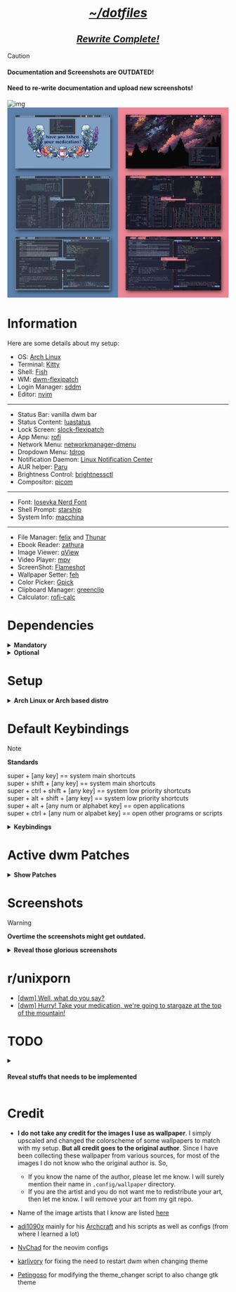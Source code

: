 <h1 align="center"><i><u>~/dotfiles</u></i></h1>
<h2 align="center"><i><u>Rewrite Complete!</u></i></h2>

> [!CAUTION]
>
> <h4>Documentation and Screenshots are OUTDATED!</h4>
> <h4>Need to re-write documentation and upload new screenshots!</h4>

![img](/stow_packages/dwm/.config/dwm/ss/dwm_gruvbox_cozy-night.png)
![img](/stow_packages/dwm/.config/dwm/ss/dwm_nord_catppuccin-macchiato.png)

# Information

Here are some details about my setup:

- OS: [Arch Linux](https://archlinux.org/)
- Terminal: [Kitty](https://github.com/kovidgoyal/kitty)
- Shell: [Fish](https://fishshell.com/)
- WM: [dwm-flexipatch](https://github.com/bakkeby/dwm-flexipatch)
- Login Manager: [sddm](https://github.com/sddm/sddm)
- Editor: [nvim](https://github.com/neovim/neovim)

---

- Status Bar: vanilla dwm bar
- Status Content: [luastatus](https://github.com/shdown/luastatus)
- Lock Screen: [slock-flexipatch](https://github.com/bakkeby/slock-flexipatch)
- App Menu: [rofi](https://github.com/davatorium/rofi)
- Network Menu: [networkmanager-dmenu](https://github.com/firecat53/networkmanager-dmenu)
- Dropdown Menu: [tdrop](https://github.com/noctuid/tdrop)
- Notification Daemon: [Linux Notification Center](https://github.com/phuhl/linux_notification_center)
- AUR helper: [Paru](https://github.com/Morganamilo/paru)
- Brightness Control: [brightnessctl](https://github.com/Hummer12007/brightnessctl)
- Compositor: [picom](https://github.com/yshui/picom)

---

- Font: [Iosevka Nerd Font](https://www.nerdfonts.com/)
- Shell Prompt: [starship](https://github.com/starship/starship)
- System Info: [macchina](https://github.com/Macchina-CLI/macchina)

---

- File Manager: [felix](https://github.com/kyoheiu/felix) and [Thunar](https://docs.xfce.org/xfce/thunar/start)
- Ebook Reader: [zathura](https://github.com/pwmt/zathura)
- Image Viewer: [qView](https://github.com/jurplel/qView)
- Video Player: [mpv](https://github.com/mpv-player/mpv)
- ScreenShot: [Flameshot](https://github.com/flameshot-org/flameshot)
- Wallpaper Setter: [feh](https://github.com/derf/feh)
- Color Picker: [Gpick](https://github.com/thezbyg/gpick)
- Clipboard Manager: [greenclip](https://github.com/erebe/greenclip)
- Calculator: [rofi-calc](https://github.com/svenstaro/rofi-calc)

# Dependencies

<details>
<summary><b>Mandatory</b></summary>

- Xorg (for beginners, I recommend installing the whole package)
- xrdb (for reloading xresource colorschemes)
- A terminal emulator
  - if you use anything other than alacritty, modify the line `static const char *termcmd[]  = { "alacritty", NULL };` in `~/.config/dwm/config.h` to your terminal's name (**the theme_changer script will only change the colorschemes of wezterm, alacritty or kitty**)
- rofi (for opening programs, showing keybindings, changing theme, using as power menu, managing clipboard, using as a calculator etc)
- [luastatus](https://github.com/shdown/luastatus) (for status info)
- [feh](https://github.com/derf/feh) (for setting wallpaper)
- Font: Iosevka Nerd Font and Iosevka normal
  - You can also use any other nerd font, but don't forget to add that font to `*fonts[]` in `~/.config/dwm/config.h` and recompile)

</details>

<details>
<summary><b>Optional</b></summary>

You may choose not to install any of these and but doing so might make some things not work as intended

- Drop-down terminal: kitty
  - Drop-down creator - [tdrop](https://github.com/noctuid/tdrop)
  - If you want to use anothera terminal as a drop-down terminal, replace `kitty` to your preferred terminal name in this line - `RULE(.class = "kitty", .isfloating = 1)` in `~/.config/dwm/config.h`
- [Paru](https://github.com/Morganamilo/paru)
- [picom](https://github.com/yshui/picom)
- [networkmanager-dmenu](https://github.com/firecat53/networkmanager-dmenu)
- [brightnessctl](https://github.com/Hummer12007/brightnessctl)
- [starship](https://github.com/starship/starship)
- [macchina](https://github.com/Macchina-CLI/macchina)

</details>

# Setup

<details>
<summary><b>Arch Linux or Arch based distro</b></summary>

> **Work in Progress!!!**

### Mandatory Steps

> [!WARNING]
>
> Backup your dotfiles from your home directory. These steps below will overwrite your configs.**  

> [!WARNING]
>
> This rice only has been on a 1920x1080 resolution display.**

> [!NOTE]
>
> If you want to use my dotfiles then it is highly recommended to fork this repo as I might heavily change it overtime.**
>
> If you don't want to use my configs for programs other than dwm and dmenu, then manually change the `~/.bin/dwm/theme_changer` or else things might get out of control

- Clone this repo to your preferred directory and cd into it - `git clone https://github.com/junnunkarim/dotfiles-linux && cd dotfiles-linux`

- Install mandatory dependencies

```sh
sudo pacman -Su --needed base-devel coreutils xorg alacritty lua feh ttf-iosevka-nerd ttc-iosevka wmctrl
```

- Install luastatus
    - `sudo pacman -Su --needed cmake yajl python-docutils`
    - Follow installation steps from here - [luastatus](https://github.com/shdown/luastatus#installation)

- Copy necessary configs -
  - `cp -rf .bin .Xresources .xinitrc ~`
    - If you won't use my bashrc then add `.bin` to your $PATH variable
    - **Do not copy `.xsession` as it will change your keyboard layout to dvorak.**
  - `cp -rf .config/alacritty .config/dwm .config/rofi .config/wallpaper ~/.config/`

- Build dwm and dmenu

```sh
cd ~/.config/dwm && sudo make install
cd ~/.config/dmenu && sudo make install
```

- Create a desktop entry for dwm

```sh
sudo vim /usr/share/xsessions/dwm.desktop
```

```
[Desktop Entry]
Encoding=UTF-8
Name=dwm
Comment=the dynamic window manager
Exec=dwm
Icon=dwm
Type=XSession
```

- Open `$HOME/.config/dwm/config.h` in a text editor and modify the keybindings to your needs
- Extract the gtk themes from `.themes` directory to your `$HOME/.themes` directory
- Login to dwm using a display manager
  - After getting into dwm press `super + t` and choose any colorscheme (this is to load the wallpaper for the first time)

### Optional steps

> [!WARNING]
>
> **For each options below, make sure that you are in the dotfiles-linux directory**  

- Install paru (AUR helper)
  - `git clone https://aur.archlinux.org/paru.git`
  - `cd paru`
  - `makepkg -si`
- If you want to use my `.bashrc`
  - `cp .bashrc ~`
  - `sudo pacman -Su --needed exa starship`
  - `paru -S --needed macchina`
- If you want to use my `config.fish`
  - `cp -rf ~/.config/fish/config.fish`
  - `sudo pacman -Su --needed exa starship`
  - `paru -S --needed macchina`
- nvim dotfiles
  - `cp -rf .config/nvim ~/.config`
- If you want to use my `.vimrc`
  - `cp .vimrc ~`
  - install [vim-plug](https://github.com/junegunn/vim-plug)
  - setup [coc-nvim](https://github.com/neoclide/coc.nvim)
- brightnessctl
  - `sudo pacman -Su --needed brightnessctl`
- picom
  - `sudo pacman -Su --needed picom`
- networkmanager-dmenu
  - `paru -S --needed networkmanager-dmenu-git`
- redshift
  - `sudo pacman -Su --needed redshift`
- Dropdown terminal
  - `paru -S --needed kitty tdrop tmux`
  - `cp -rf .config/kitty ~/.config`
- zathura
  - `sudo pacman -Su --needed zathura`
  - `cp -rf .config/zathura ~/.config/`
- slock
  - `cp -rf .config/slock ~/.config/`
  - `cd ~/.config/slock && sudo make install`
  - Continue lockscreen setup using [arch wiki - slock](https://wiki.archlinux.org/title/Slock)

</details>

# Default Keybindings

> [!NOTE]
>
> **Standards**  
>
> super + [any key] == system main shortcuts  
> super + shift + [any key] == system main shortcuts  
> super + ctrl + shift + [any key] == system low priority shortcuts  
> super + alt + shift + [any key] == system low priority shortcuts  
> super + alt + [any num or alphabet key] == open applications  
> super + ctrl + [any num or alpabet key] == open other programs or scripts  

<details>
<summary><b>Keybindings</b></summary>

| **Keybinding**               | **Action**                                 |
| ---------------------------- | ------------------------------------------ |
| super + b                    | toggle bar on/off                          |
| super + s                    | switch a window form stack with master     |
| super + c                    | close a program                            |
| super + shift + q            | quit dwm (only if all programs are closed) |
| super + space                | toggle floating on/off                     |
| super + left/right           | increase/decrease window size              |
| super + shift + ctrl + space | cycle through all layouts                  |
| super + tab                  | move through active tags clockwise         |
| super + backtick             | move through active tags anti-clockwise    |
| super + 0 (zero)             | toggle gaps on/of                          |
| super + shift + i            | hide/unhide window                         |
| super + shift + r            | restart dwm                                |
| super + f                    | toggle fullscreen                          |
| super + 0-9                  | go to the specified tag                    |
| super + shift + 0-9          | move selected window to the specified tag  |
| alt + tab                    | move through window focus clockwise        |
| alt + backtick               | move through window focus anti-clockwise   |

| **Keybinding**               | **Action**                              |
| ---------------------------- | --------------------------------------- |
| super + return/enter         | open terminal                           |
| super + shift + return/enter | open dropdown terminal                  |
| super + l                    | lock screen                             |
| super + n                    | open network menu                       |
| super + t                    | open theme switcher                     |
| super + x                    | open powermenu                          |
| super + k                    | show all keybindings                    |
| super + d                    | open rofi                               |
| super + h                    | open clipboad manager (greenclip)       |
| super + r                    | open calculator (rofi-calc)             |
| super + ctrl + r             | turn on bluelight filter (redshift)     |
| super + ctrl + n             | turn off bluelight filter (redshift)    |
| super + ctrl + p             | turn on compositor (picom)              |
| super + ctrl + u             | turn on compositor (picom)              |
| super + ctrl + g             | open color picker (gpick)               |
| super + alt + f              | open file manager (thunar)              |
| super + alt + n              | open file manager (nnn)                 |
| super + alt + b              | open chromium                           |
| super + alt + e              | open firefox                            |
| super + alt + e              | open neovim                             |
| super + alt + h              | open btop                               |
| prtsc                        | take fullscreen screenshot now          |
| super + prtsc                | take interective screenshot             |
| alt + prtsc                  | take fullscreen screenshot after 5 sec  |
| ctrl + prtsc                 | take fullscreen screenshot after 10 sec |
| super + F1                   | increase brightness                     |
| super + F2                   | decrease brightness                     |
| super + F5                   | increase volume                         |
| super + F6                   | decrease volume                         |
| super + F7                   | toggle mute on/off                      |

</details>

# Active dwm Patches

<details>
<summary><b>Show Patches</b></summary>

- BAR_AWESOMEBAR_PATCH
- BAR_LTSYMBOL_PATCH
- BAR_STATUS_PATCH
- BAR_STATUSBUTTON_PATCH
- BAR_STATUS2D_PATCH
- BAR_SYSTRAY_PATCH
- BAR_UNDERLINETAGS_PATCH
- BAR_TITLE_LEFT_PAD_PATCH
- BAR_BORDER_PATCH
- BAR_CENTEREDWINDOWNAME_PATCH
- BAR_EWMHTAGS_PATCH
- BAR_IGNORE_XFT_ERRORS_WHEN_DRAWING_TEXT_PATCH
- BAR_PADDING_VANITYGAPS_PATCH
- ATTACHBOTTOM_PATCH
- CENTER_PATCH
- COMBO_PATCH
- COOL_AUTOSTART_PATCH
- CYCLELAYOUTS_PATCH
- FOCUSONNETACTIVE_PATCH
- FSIGNAL_PATCH
- LOSEFULLSCREEN_PATCH
- NET_CLIENT_LIST_STACKING_PATCH
- ONLYQUITONEMPTY_PATCH
- RESTARTSIG_PATCH
- SHIFTVIEW_CLIENTS_PATCH
- STACKER_PATCH
- SWITCHTAG_PATCH
- TOGGLEFULLSCREEN_PATCH
- VANITYGAPS_PATCH
- VANITYGAPS_MONOCLE_PATCH
- XRDB_PATCH
- ZOOMSWAP_PATCH
- TILE_LAYOUT
- MONOCLE_LAYOUT

</details>

# Screenshots

> [!WARNING]
>
> **Overtime the screenshots might get outdated.**  

<details>
<summary><b>Reveal those glorious screenshots</b></summary>

<h3 align="center"><u>Catppuccin (Macchiato)</u></h3>

![img](/stow_packages/dwm/.config/dwm/ss/dwm_catppuccin_macchiato_1.png)
![img](/stow_packages/dwm/.config/dwm/ss/dwm_catppuccin_macchiato_2.png)
![img](/stow_packages/dwm/.config/dwm/ss/dwm_catppuccin_macchiato_3.png)

<h3 align="center"><u>Cozy-Night</u></h3>

![img](/stow_packages/dwm/.config/dwm/ss/dwm_cozy-night_1.png)
![img](/stow_packages/dwm/.config/dwm/ss/dwm_cozy-night_4.png)

<h3 align="center"><u>Dracula</u></h3>

![img](/stow_packages/dwm/.config/dwm/ss/dwm_dracula_1.png)
![img](/stow_packages/dwm/.config/dwm/ss/dwm_dracula_2.png)
![img](/stow_packages/dwm/.config/dwm/ss/dwm_dracula_3.png)

<h3 align="center"><u>Gruvbox</u></h3>

![img](/stow_packages/dwm/.config/dwm/ss/dwm_gruvbox_1.png)
![img](/stow_packages/dwm/.config/dwm/ss/dwm_gruvbox_2.png)
![img](/stow_packages/dwm/.config/dwm/ss/dwm_gruvbox_3.png)

<h3 align="center"><u>Nord</u></h3>

![img](/stow_packages/dwm/.config/dwm/ss/dwm_nord_1.png)
![img](/stow_packages/dwm/.config/dwm/ss/dwm_nord_2.png)
![img](/stow_packages/dwm/.config/dwm/ss/dwm_nord_3.png)

</details>

# r/unixporn

- [[dwm] Well, what do you say?](https://www.reddit.com/r/unixporn/comments/un7we2/dwm_well_what_do_you_say/?utm_source=share&utm_medium=web2x&context=3)
- [[dwm] Hurry! Take your medication, we're going to stargaze at the top of the mountain!](https://www.reddit.com/r/unixporn/comments/vv2ssi/dwm_hurry_take_your_medication_were_going_to/?utm_source=share&utm_medium=web2x&context=3)

# TODO

<details>
<summary><h4>Reveal stuffs that needs to be implemented</h4></summary>

- [x] ~~Switch to [xrdb patch](https://dwm.suckless.org/patches/xrdb/) for theme switching~~
- [x] ~~Fix the issue with hardcoded path~~
- [x] ~~Create a list of keybindings~~
- [x] ~~Explain installation procedure and how everything works~~
  - [x] ~~Mention the mandatory and optional dependencies~~
  - [x] ~~Make a detailed guide for archlinux~~
- [x] ~Redo setup on an updated version of dwm-flexipatch~
- [ ] Explain the features of this setup
- [x] ~Switch to rofi from dmenu (but keep dmenu as an alternative)~
- [ ] Make new colorschemes
  - [x] ~~nord~~
  - [x] ~~dracula~~
  - [x] ~~catppuccin~~
  - [x] ~~rose-pine~~
  - [x] ~~everblush~~
  - [ ] kanagawa
- [ ] Rice Firefox or switch to vieb
- [ ] Create conky and eww widgets
- [ ] Remove unused patches
- [ ] Give credit to proper persons and projects
- [x] ~~Write my own neovim config~~
- [ ] Update the README
- [ ] Update rofi to look like dmenu

</details>

# Credit

- **I do not take any credit for the images I use as wallpaper**. I simply upscaled and changed the colorscheme of some wallpapers to match with my setup. **But all credit goes to the original author**. Since I have been collecting these wallpaper from various sources, for most of the images I do not know who the original author is. So,
  - If you know the name of the author, please let me know. I will surely mention their name in `.config/wallpaper` directory.
  - If you are the artist and you do not want me to redistribute your art, then let me know. I will remove your art from my git repo.
- Name of the image artists that I know are listed [here](/.config/wallpaper/README.md)

- [adi1090x](https://github.com/adi1090x) mainly for his [Archcraft](https://archcraft.io/) and his scripts as well as configs (from where I learned a lot)
- [NvChad](https://github.com/NvChad) for the neovim configs
- [karlivory](https://github.com/karlivory) for fixing the need to restart dwm when changing theme
- [Petingoso](https://github.com/Petingoso) for modifying the theme_changer script to also change gtk theme
